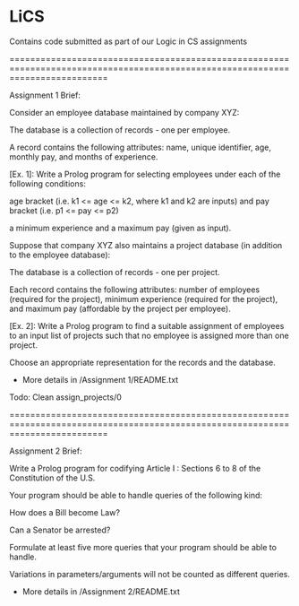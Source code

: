 LiCS
====

Contains code submitted as part of our Logic in CS assignments

===============================================================================================================================

Assignment 1 Brief:

Consider an employee database maintained by company XYZ:

The database is a collection of records - one per employee.

A record contains the following attributes: name, unique identifier, age, monthly pay, and  months of experience.

[Ex. 1]: Write a Prolog program for selecting employees under each of the following conditions:

age bracket (i.e. k1 <= age <= k2, where k1 and k2 are inputs) and pay bracket (i.e. p1 <= pay <= p2)

a minimum experience and a maximum pay  (given as input).

Suppose that company XYZ also maintains a project database (in addition to the employee database):

The database is a collection of records - one per project.

Each record contains the following attributes: number of employees (required for the project), minimum experience (required for the project), and maximum pay (affordable by the project per employee).

[Ex. 2]: Write a Prolog program to find a suitable assignment of employees to an input list of projects such that no employee is assigned more than one project.

Choose an appropriate representation for the records and the database.

- More details in /Assignment 1/README.txt

Todo: Clean assign_projects/0

===============================================================================================================================

Assignment 2 Brief:

Write a Prolog program for codifying Article I : Sections 6 to 8 of the Constitution of the U.S.

Your program should be able to handle queries of the following kind:

How does a Bill become Law?

Can a Senator be arrested?

Formulate at least five more queries that your program should be able to handle.

Variations in parameters/arguments will not be counted as different queries.

- More details in /Assignment 2/README.txt

